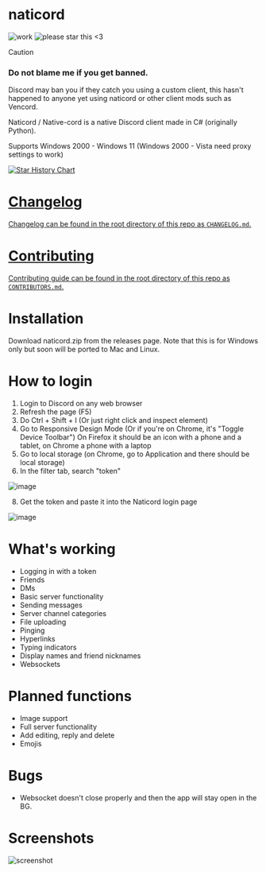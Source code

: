 # naticord
![work](https://img.shields.io/badge/work-in%20progress-green?style=plastic)
![please star this <3](https://img.shields.io/badge/please%20star%20this%20%3C3-yellow?style=plastic)

> [!CAUTION]
> ### Do not blame me if you get banned.
> Discord may ban you if they catch you using a custom client, this hasn't happened to anyone yet using naticord or other client mods such as Vencord.

Naticord / Native-cord is a native Discord client made in C# (originally Python).

Supports Windows 2000 - Windows 11 (Windows 2000 - Vista need proxy settings to work)

<a href="https://star-history.com/#n1d3v/naticord&Date">
 <picture>
   <source media="(prefers-color-scheme: dark)" srcset="https://api.star-history.com/svg?repos=n1d3v/naticord&type=Date&theme=dark" />
   <source media="(prefers-color-scheme: light)" srcset="https://api.star-history.com/svg?repos=n1d3v/naticord&type=Date" />
   <img alt="Star History Chart" src="https://api.star-history.com/svg?repos=n1d3v/naticord&type=Date" />
 </picture>

# Changelog
Changelog can be found in the root directory of this repo as `CHANGELOG.md`.

# Contributing
Contributing guide can be found in the root directory of this repo as `CONTRIBUTORS.md`.


</a>

# Installation
Download naticord.zip from the releases page. Note that this is for Windows only but soon will be ported to Mac and Linux.

# How to login

1. Login to Discord on any web browser
2. Refresh the page (F5)
3. Do Ctrl + Shift + I (Or just right click and inspect element)
4. Go to Responsive Design Mode (Or if you're on Chrome, it's "Toggle Device Toolbar")
On Firefox it should be an icon with a phone and a tablet, on Chrome a phone with a laptop
5. Go to local storage (on Chrome, go to Application and there should be local storage)
6. In the filter tab, search "token"

![image](https://github.com/Shavixinio/naticord/assets/54279284/7784ece1-3dbf-4fe5-916b-877c86404be8)

8. Get the token and paste it into the Naticord login page

![image](https://github.com/Shavixinio/naticord/assets/54279284/c588eb0d-edf6-4ab7-b2e5-c9ddbb298892)

# What's working
- Logging in with a token
- Friends
- DMs
- Basic server functionality
- Sending messages
- Server channel categories
- File uploading
- Pinging
- Hyperlinks
- Typing indicators
- Display names and friend nicknames
- Websockets
# Planned functions
- Image support
- Full server functionality
- Add editing, reply and delete
- Emojis
# Bugs
- Websocket doesn't close properly and then the app will stay open in the BG.
# Screenshots
![screenshot](https://github.com/n1d3v/naticord/assets/135556230/d796980e-6c92-4115-9fa8-1dc2ae3be601)




